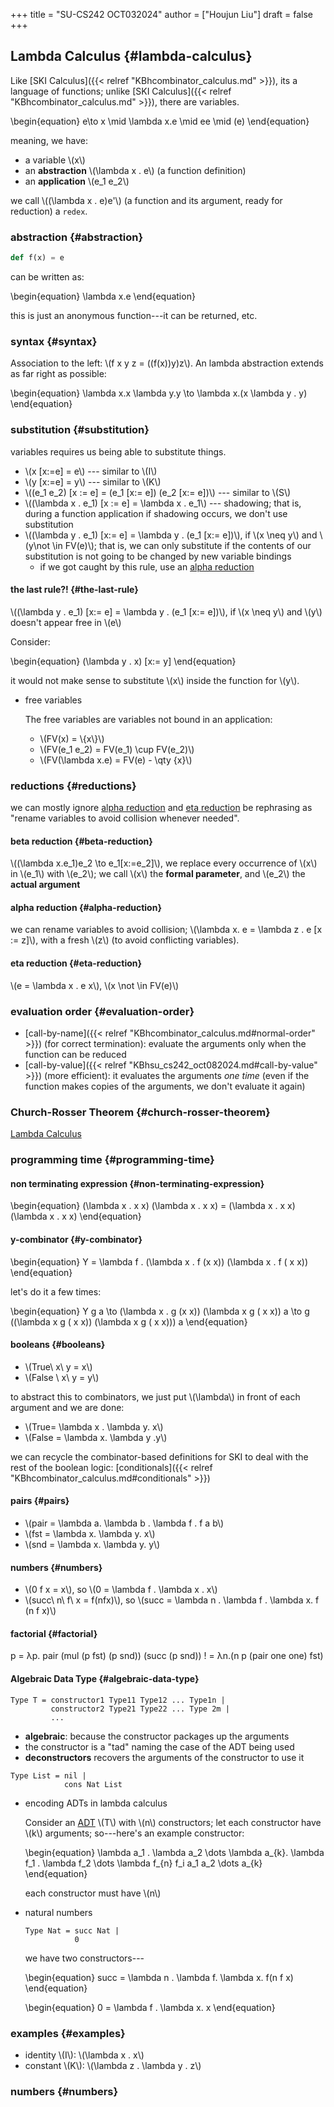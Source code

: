 +++
title = "SU-CS242 OCT032024"
author = ["Houjun Liu"]
draft = false
+++

## Lambda Calculus {#lambda-calculus}

Like [SKI Calculus]({{< relref "KBhcombinator_calculus.md" >}}), its a language of functions; unlike [SKI Calculus]({{< relref "KBhcombinator_calculus.md" >}}), there are variables.

\begin{equation}
e\to x \mid \lambda x.e \mid  ee \mid  (e)
\end{equation}

meaning, we have:

-   a variable \\(x\\)
-   an **abstraction** \\(\lambda x . e\\) (a function definition)
-   an **application** \\(e\_1 e\_2\\)

we call \\((\lambda x . e)e'\\) (a function and its argument, ready for reduction) a `redex`.


### abstraction {#abstraction}

```python
def f(x) = e
```

can be written as:

\begin{equation}
\lambda x.e
\end{equation}

this is just an anonymous function---it can be returned, etc.


### syntax {#syntax}

Association to the left: \\(f x y z = ((f(x))y)z\\). An lambda abstraction extends as far right as possible:

\begin{equation}
\lambda x.x \lambda y.y \to \lambda x.(x \lambda y . y)
\end{equation}


### substitution {#substitution}

variables requires us being able to substitute things.

-   \\(x [x:=e] = e\\) --- similar to \\(I\\)
-   \\(y [x:=e] = y\\) --- similar to \\(K\\)
-   \\((e\_1 e\_2) [x := e] = (e\_1 [x:= e]) (e\_2 [x:= e])\\) --- similar to \\(S\\)
-   \\((\lambda x . e\_1) [x := e] = \lambda  x . e\_1\\) --- shadowing; that is, during a function application if shadowing occurs, we don't use substitution
-   \\((\lambda  y . e\_1) [x:= e] = \lambda y . (e\_1 [x:= e])\\), if \\(x \neq y\\) and \\(y\not \in FV(e)\\); that is, we can only substitute if the contents of our substitution is not going to be changed by new variable bindings
    -   if we got caught by this rule, use an [alpha reduction](#alpha-reduction)


#### the last rule?! {#the-last-rule}

\\((\lambda  y . e\_1) [x:= e] = \lambda y . (e\_1 [x:= e])\\), if \\(x \neq y\\) and \\(y\\) doesn't appear free in \\(e\\)

Consider:

\begin{equation}
(\lambda  y . x) [x:= y]
\end{equation}

it would not make sense to substitute \\(x\\) inside the function for \\(y\\).

<!--list-separator-->

-  free variables

    The free variables are variables not bound in an application:

    -   \\(FV(x) = \\{x\\}\\)
    -   \\(FV(e\_1 e\_2) = FV(e\_1) \cup FV(e\_2)\\)
    -   \\(FV(\lambda x.e) = FV(e) - \qty {x}\\)


### reductions {#reductions}

we can mostly ignore [alpha reduction](#alpha-reduction) and [eta reduction](#eta-reduction) be rephrasing as "rename variables to avoid collision whenever needed".


#### beta reduction {#beta-reduction}

\\((\lambda x.e\_1)e\_2 \to e\_1[x:=e\_2]\\), we replace every occurrence of \\(x\\) in \\(e\_1\\) with \\(e\_2\\); we call \\(x\\) the **formal parameter**, and \\(e\_2\\) the **actual argument**


#### alpha reduction {#alpha-reduction}

we can rename variables to avoid collision; \\(\lambda x. e = \lambda z . e [x := z]\\), with a fresh \\(z\\) (to avoid conflicting variables).


#### eta reduction {#eta-reduction}

\\(e = \lambda x . e x\\), \\(x \not \in FV(e)\\)


### evaluation order {#evaluation-order}

-   [call-by-name]({{< relref "KBhcombinator_calculus.md#normal-order" >}}) (for correct termination): evaluate the arguments only when the function can be reduced
-   [call-by-value]({{< relref "KBhsu_cs242_oct082024.md#call-by-value" >}}) (more efficient): it evaluates the arguments _one time_ (even if the function makes copies of the arguments, we don't evaluate it again)


### Church-Rosser Theorem {#church-rosser-theorem}

[Lambda Calculus](#lambda-calculus)


### programming time {#programming-time}


#### non terminating expression {#non-terminating-expression}

\begin{equation}
(\lambda x . x x) (\lambda x . x x) = (\lambda x . x x) (\lambda x . x x)
\end{equation}


#### y-combinator {#y-combinator}

\begin{equation}
Y = \lambda f . (\lambda  x . f (x x)) (\lambda  x . f ( x x))
\end{equation}

let's do it a few times:

\begin{equation}
Y g a \to (\lambda x . g (x x)) (\lambda x g ( x x)) a \to g ((\lambda x g ( x x)) (\lambda x g ( x x))) a
\end{equation}


#### booleans {#booleans}

-   \\(True\ x\ y = x\\)
-   \\(False \ x\ y = y\\)

to abstract this to combinators, we just put \\(\lambda\\) in front of each argument and we are done:

-   \\(True= \lambda x . \lambda y. x\\)
-   \\(False = \lambda  x. \lambda y .y\\)

we can recycle the combinator-based definitions for SKI to deal with the rest of the boolean logic: [conditionals]({{< relref "KBhcombinator_calculus.md#conditionals" >}})


#### pairs {#pairs}

-   \\(pair = \lambda a. \lambda b . \lambda f . f a b\\)
-   \\(fst = \lambda x. \lambda y. x\\)
-   \\(snd = \lambda x. \lambda y. y\\)


#### numbers {#numbers}

-   \\(0 f x = x\\), so \\(0 = \lambda f . \lambda x . x\\)
-   \\(succ\ n\ f\ x = f(nfx)\\), so \\(succ  = \lambda n . \lambda f . \lambda x. f (n f x)\\)


#### factorial {#factorial}

p = λp. pair (mul (p fst) (p snd)) (succ (p snd))
! = λn.(n p (pair one one) fst)


#### Algebraic Data Type {#algebraic-data-type}

```nil
Type T = constructor1 Type11 Type12 ... Type1n |
         constructor2 Type21 Type22 ... Type 2m |
         ...
```

-   **algebraic**: because the constructor packages up the arguments
-   the constructor is a "tad" naming the case of the ADT being used
-   **deconstructors** recovers the arguments of the constructor to use it

<!--listend-->

```nil
Type List = nil |
            cons Nat List
```

<!--list-separator-->

-  encoding ADTs in lambda calculus

    Consider an [ADT](#algebraic-data-type) \\(T\\) with \\(n\\) constructors; let each constructor have \\(k\\) arguments; so---here's an example constructor:

    \begin{equation}
    \lambda a\_1 . \lambda a\_2 \dots  \lambda a\_{k}. \lambda f\_1 . \lambda f\_2 \dots  \lambda  f\_{n} f\_i a\_1 a\_2 \dots a\_{k}
    \end{equation}

    each constructor must have \\(n\\)

<!--list-separator-->

-  natural numbers

    ```nil
    Type Nat = succ Nat |
               0
    ```

    we have two constructors---

    \begin{equation}
    succ  = \lambda n . \lambda f. \lambda x. f(n f x)
    \end{equation}

    \begin{equation}
    0 = \lambda f . \lambda x. x
    \end{equation}


### examples {#examples}

-   identity \\(I\\): \\(\lambda x . x\\)
-   constant \\(K\\): \\(\lambda z . \lambda y . z\\)


### numbers {#numbers}
